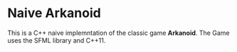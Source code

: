 # Naive Arkanoid

This is a C++ naive implemntation of the classic game **Arkanoid**. The Game uses the SFML library and C++11.
